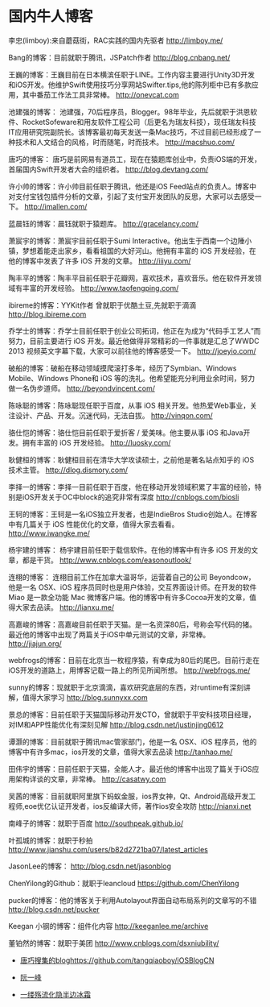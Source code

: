 # 国内牛人博客

李忠(limboy):来自蘑菇街，RAC实践的国内先驱者
http://limboy.me/

Bang的博客：目前就职于腾讯，JSPatch作者
http://blog.cnbang.net/

王巍的博客：王巍目前在日本横滨任职于LINE。工作内容主要进行Unity3D开发和iOS开发。他维护Swift使用技巧分享网站Swifter.tips,他的陈列柜中已有多款应用，其中番茄工作法工具非常棒。
http://onevcat.com

池建强的博客： 池建强，70后程序员，Blogger。98年毕业，先后就职于洪恩软件、RocketSofeware和用友软件工程公司（后更名为瑞友科技），现任瑞友科技IT应用研究院副院长。该博客最初每天发送一条Mac技巧，不过目前已经形成了一种技术和人文结合的风格，时而随笔，时而技术。
http://macshuo.com/

唐巧的博客： 唐巧是前网易有道员工，现在在猿题库创业中，负责iOS端的开发，首届国内Swift开发者大会的组织者。
http://blog.devtang.com/

许小帅的博客：许小帅目前任职于腾讯，他还是iOS Feed站点的负责人。博客中对支付宝钱包插件分析的文章，引起了支付宝开发团队的反思，大家可以去感受一下。
http://imallen.com/

蓝晨钰的博客：晨钰就职于猿题库。
http://gracelancy.com/

萧宸宇的博客：萧宸宇目前任职于Sumi Interactive。他出生于西南一个边陲小镇，梦想着能走出家乡，看看祖国的大好河山。他拥有丰富的 iOS 开发经验，在他的博客中发表了许多 iOS 开发的文章。
http://iiiyu.com/

陶丰平的博客：陶丰平目前任职于花瓣网，喜欢技术，喜欢音乐。他在软件开发领域有丰富的开发经验。
http://www.taofengping.com/

ibireme的博客：YYKit作者 曾就职于优酷土豆,先就职于滴滴
http://blog.ibireme.com

乔学士的博客：乔学士目前任职于创业公司拓词，他正在为成为“代码手工艺人”而努力，目前主要进行 iOS 开发。最近他做得非常精彩的一件事就是汇总了WWDC 2013 视频英文字幕下载，大家可以前往他的博客感受一下。
http://joeyio.com/

破船的博客：破船在移动领域摸爬滚打多年，经历了Symbian、Windows Mobile、Windows Phone和 iOS 等的洗礼。他希望能充分利用业余时间，努力做一名伪步道师。
http://beyondvincent.com/

陈咏聪的博客：陈咏聪现任职于百度，从事 iOS 相关开发。他热爱Web事业，关注设计、产品、开发。沉迷代码，无法自拔。
http://vinqon.com/

骆仕恺的博客：骆仕恺目前任职于爱折客 / 爱美味。他主要从事 iOS 和Java开发。拥有丰富的 iOS 开发经验。
http://luosky.com/

耿健桓的博客：耿健桓目前在清华大学攻读硕士，之前他是著名站点知乎的 iOS 技术主管。
http://dlog.dismory.com/

李择一的博客：李择一目前任职于百度，他在移动开发领域积累了丰富的经验，特别是iOS开发关于OC中block的追究非常有深度
http://cnblogs.com/biosli

王轲的博客：王轲是一名iOS独立开发者，也是IndieBros Studio创始人。在博客中有几篇关于 iOS 性能优化的文章，值得大家去看看。
http://www.iwangke.me/

杨宇建的博客： 杨宇建目前任职于载信软件。在他的博客中有许多 iOS 开发的文章，都是干货。
http://www.cnblogs.com/easonoutlook/

连栩的博客： 连栩目前工作在加拿大温哥华，运营着自己的公司 Beyondcow，他是一名 OSX、iOS 程序员同时也是用户体验，交互界面设计师。在开发的软件 Miao 是一款全功能 Mac 微博客户端。他的博客中有许多Cocoa开发的文章，值得大家去品读。
http://lianxu.me/

高嘉峻的博客：高嘉峻目前任职于天猫。是一名资深80后，号称会写代码的猪。最近他的博客中出现了两篇关于iOS中单元测试的文章，非常棒。
http://jiajun.org/

webfrogs的博客：目前在北京当一枚程序猿，有幸成为80后的尾巴。目前行走在iOS开发的道路上，用博客记载一路上的所见所闻所想。
http://webfrogs.me/

sunny的博客：现就职于北京滴滴，喜欢研究底层的东西，对runtime有深刻讲解，值得大家学习
http://blog.sunnyxx.com

景总的博客：目前任职于天猫国际移动开发CTO，曾就职于平安科技项目经理，对IM和APP性能优化有深刻见解
http://blog.csdn.net/justinjing0612

谭灏的博客：目前就职于腾讯mac管家部门，他是一名 OSX、iOS 程序员，他的博客中有许多mac，ios开发的文章，值得大家去品读
http://tanhao.me/

田伟宇的博客：目前任职于天猫，全能人才。最近他的博客中出现了篇关于iOS应用架构详谈的文章，非常棒。
http://casatwy.com

吴茜的博客：目前就职阿里旗下蚂蚁金服，ios界女神，Qt、Android高级开发工程师,eoe优亿认证开发者，ios反编译大师，著作ios安全攻防
http://nianxi.net

南峰子的博客：就职于百度
http://southpeak.github.io/

叶孤城的博客：就职于秒拍
http://www.jianshu.com/users/b82d2721ba07/latest_articles

JasonLee的博客：
http://blog.csdn.net/jasonblog

ChenYilong的Github：就职于leancloud
https://github.com/ChenYilong

pucker的博客：他的博客关于利用Autolayout界面自动布局系列的文章写的不错
http://blog.csdn.net/pucker

Keegan 小钢的博客：组件化内容
http://keeganlee.me/archive

董铂然的博客：就职于美团
http://www.cnblogs.com/dsxniubility/

* [唐巧搜集的blog]()https://github.com/tangqiaoboy/iOSBlogCN

* [阮一峰](http://www.ruanyifeng.com/blog/archives.html)

* [一缕殇流化隐半边冰霜](https://halfrost.com)
